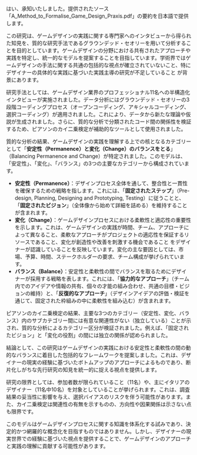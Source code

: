 <!-- META
{"title":"A method to formalise game design praxis ","link":"https://ieeexplore.ieee.org/document/10585409/","media":"academic","tags":["gamedesign","interview",""],"short":{"en":"Game designer take balance of permanence and change","ja":"ゲームデザイナーは安定性と変化のバランスをとる"},"importance":3,"hasPage":true,"createdAt":1747897342.517,"updatedAt":1747897342.517}
META -->

はい、承知いたしました。提供されたソース「A_Method_to_Formalise_Game_Design_Praxis.pdf」の要約を日本語で提供します。

この研究は、ゲームデザインの実践に関する専門家へのインタビューから得られた知見を、質的な研究手法であるグラウンデッド・セオリーを用いて分析することを目的としています。ゲームデザインの分野における共有されたアプローチや実践を特定し、統一的なモデルを提案することを目指しています。学術界ではゲームデザインの手法に関する共通の包括的な視点が確立されていないこと、特にデザイナーの具体的な実践に基づいた実践主導の研究が不足していること が背景にあります。

研究手法としては、ゲームデザイン業界のプロフェッショナル11名への半構造化インタビューが実施されました。データ分析にはグラウンデッド・セオリーの3段階コーディングプロセス（オープンコーディング、アキシャルコーディング、選択コーディング）が適用されました。これにより、データから新たな理論や仮説が生成されました。さらに、質的な分析で分類されたコード間の関係性を検証するため、ピアソンのカイ二乗検定が補助的なツールとして使用されました。

質的な分析の結果、ゲームデザインの実践を理解する上での核となるカテゴリーとして「**安定性（Permanence）と変化（Change）のバランスをとる**」（Balancing Permanence and Change）が特定されました。このモデルは、「安定性」、「変化」、「バランス」の3つの主要なカテゴリーから構成されています。

*   **安定性（Permanence）**：デザインプロセス全体を通して、整合性と一貫性を確保するための戦略を指します。これには、「**固定されたステップ**」（Pre-design, Planning, Designing and Prototyping, Testing）に従うことと、「**固定されたビジョン**」（全体像から始めて詳細を詰める）を維持することが含まれます。
*   **変化（Change）**：ゲームデザインプロセスにおける柔軟性と適応性の重要性を示します。これは、ゲームデザインの実践が時間、チーム、アプローチによって異なること、柔軟なアプローチがプロジェクトの適応性を保証するリソースであること、変化が創造性や改善を刺激する機会であること をデザイナーが認識していることを反映しています。変化の主な要因としては、市場、予算、時間、ステークホルダーの要求、チーム構成が挙げられています。
*   **バランス（Balance）**：安定性と柔軟性の間でバランスを取るためにデザイナーが採用する戦略を表します。これには、「**協力的なアプローチ**」（チーム内でのアイデアや情報の共有、個々の才能の組み合わせ、共通の目標・ビジョンの維持）と、「**反復的なアプローチ**」（デザインアイデアの評価・検証を通じて、固定された枠組みの中に柔軟性を組み込む）が含まれます。

ピアソンのカイ二乗検定の結果、主要な3つのカテゴリー（安定性、変化、バランス）内のサブカテゴリー間には有意な関連性がない（独立している）ことが示され、質的な分析によるカテゴリー区分が検証されました。例えば、「固定されたビジョン」と「変化の役割」の間には独立の関係が認められました。

結論として、この研究はゲームデザインの実践における安定性と柔軟性の間の動的なバランスに着目した包括的なフレームワークを提案しました。これは、デザイナーの現実の経験に基づいたボトムアップのアプローチによるものであり、断片化しがちな先行研究の知見を統一的に捉える視点を提供します。

研究の限界としては、参加者数が限られていること（11名）や、主にイタリアのデザイナー（11名中10名）を対象としていることが挙げられます。これは、調査結果の妥当性に影響を与え、選択バイアスのリスクを伴う可能性があります。また、カイ二乗検定は関連性の有無を示すものの、方向性や因果関係は示さない点も限界です。

このモデルはゲームデザインプロセスに関する知識を体系化する試みであり、決定的かつ網羅的な概念化を目指すものではありません。しかし、デザイナーの現実世界での経験に基づいた視点を提供することで、ゲームデザインのアプローチと実践の理解に貢献する可能性があります。